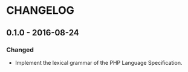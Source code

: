 # CHANGELOG

## 0.1.0 - 2016-08-24

### Changed

- Implement the lexical grammar of the PHP Language Specification.
